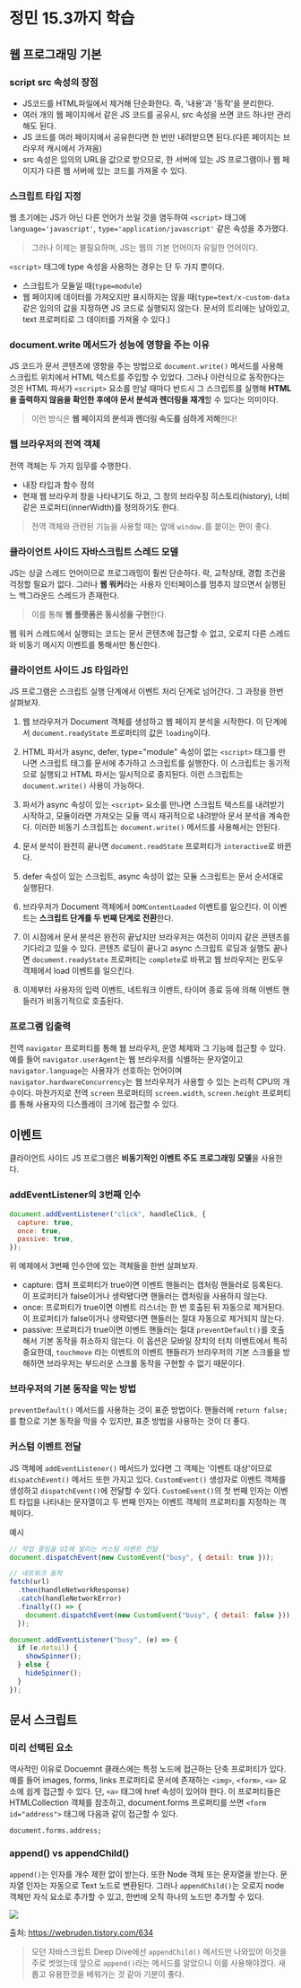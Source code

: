 # 정민 15.3까지 학습

## 웹 프로그래밍 기본

### script src 속성의 장점

- JS코드를 HTML파일에서 제거해 단순화한다. 즉, '내용'과 '동작'을 분리한다.
- 여러 개의 웹 페이지에서 같은 JS 코드를 공유시, src 속성을 쓰면 코드 하나만 관리해도 된다.
- JS 코드를 여러 페이지에서 공유한다면 한 번만 내려받으면 된다.(다른 페이지는 브라우저 캐시에서 가져옴)
- src 속성은 임의의 URL을 값으로 받으므로, 한 서버에 있는 JS 프로그램이나 웹 페이지가 다른 웹 서버에 있는 코드를 가져올 수 있다.

### 스크립트 타입 지정

웹 초기에는 JS가 아닌 다른 언어가 쓰일 것을 염두하여 `<script>` 태그에 `language='javascript'`, `type='application/javascript'` 같은 속성을 추가했다.

> 그러나 이제는 불필요하며, JS는 웹의 기본 언어이자 유일한 언어이다.

`<script>` 태그에 type 속성을 사용하는 경우는 단 두 가지 뿐이다.

- 스크립트가 모듈일 때(`type=module`)
- 웹 페이지에 데이터를 가져오지만 표시하지는 않을 때(`type=text/x-custom-data` 같은 임의의 값을 지정하면 JS 코드로 실행되지 않는다. 문서의 트리에는 남아있고, text 프로퍼티로 그 데이터를 가져올 수 있다.)

### document.write 메서드가 성능에 영향을 주는 이유

JS 코드가 문서 콘텐츠에 영향을 주는 방법으로 `document.write()` 메서드를 사용해 스크립트 위치에서 HTML 텍스트를 주입할 수 있었다. 그러나 이런식으로 동작한다는 것은 HTML 파서가 `<script>` 요소를 만날 때마다 반드시 그 스크립트를 실행해 **HTML을 출력하지 않음을 확인한 후에야 문서 분석과 렌더링을 재개**할 수 있다는 의미이다.

> 이런 방식은 **웹 페이지의 분석과 렌더링 속도를 심하게 저해**한다!

### 웹 브라우저의 전역 객체

전역 객체는 두 가지 임무를 수행한다.

- 내장 타입과 함수 정의
- 현재 웹 브라우저 창을 나타내기도 하고, 그 창의 브라우징 히스토리(history), 너비같은 프로퍼티(innerWidth)를 정의하기도 한다.

> 전역 객체와 관련된 기능을 사용할 때는 앞에 `window.`를 붙이는 편이 좋다.

### 클라이언트 사이드 자바스크립트 스레드 모델

JS는 싱글 스레드 언어이므로 프로그래밍이 훨씬 단순하다. 락, 교착상태, 경합 조건을 걱정할 필요가 없다. 그러나 **웹 워커**라는 사용자 인터페이스를 멈추지 않으면서 실행된느 백그라운드 스레드가 존재한다.

> 이를 통해 **웹 플랫폼은 동시성을 구현**한다.

웹 워커 스레드에서 실행되는 코드는 문서 콘텐츠에 접근할 수 없고, 오로지 다른 스레드와 비동기 메시지 이벤트를 통해서만 통신한다.

### 클라이언트 사이드 JS 타임라인

JS 프로그램은 스크립트 실행 단계에서 이벤트 처리 단계로 넘어간다. 그 과정을 한번 살펴보자.

1. 웹 브라우저가 Document 객체를 생성하고 웹 페이지 분석을 시작한다. 이 단계에서 `document.readyState` 프로퍼티의 값은 `loading`이다.

2. HTML 파서가 async, defer, type="module" 속성이 없는 `<script>` 태그를 만나면 스크립트 태그를 문서에 추가하고 스크립트를 실행한다. 이 스크립트는 동기적으로 실행되고 HTML 파서는 일시적으로 중지된다. 이런 스크립트는 `document.write()` 사용이 가능하다.

3. 파서가 async 속성이 있는 `<script>` 요소를 만나면 스크립트 텍스트를 내려받기 시작하고, 모듈이라면 가져오는 모듈 역시 재귀적으로 내려받아 문서 분석을 계속한다. 이러한 비동기 스크립트는 `document.write()` 메서드를 사용해서는 안된다.

4. 문서 분석이 완전히 끝나면 `document.readState` 프로퍼티가 `interactive`로 바뀐다.

5. defer 속성이 있는 스크립트, async 속성이 없는 모듈 스크립트는 문서 순서대로 실행된다.

6. 브라우저가 Document 객체에서 `DOMContentLoaded` 이벤트를 일으킨다. 이 이벤트는 **스크립트 단계를 두 번째 단계로 전환**한다.

7. 이 시점에서 문서 분석은 완전히 끝났지만 브라우저는 여전히 이미지 같은 콘텐츠를 기다리고 있을 수 있다. 콘텐츠 로딩이 끝나고 async 스크립트 로딩과 실행도 끝나면 `document.readyState` 프로퍼티는 `complete`로 바뀌고 웹 브라우저는 윈도우 객체에서 load 이벤트를 일으킨다.

8. 이제부터 사용자의 입력 이벤트, 네트워크 이벤트, 타이머 종료 등에 의해 이벤트 핸들러가 비동기적으로 호출된다.

### 프로그램 입출력

전역 `navigator` 프로퍼티를 통해 웹 브라우저, 운영 체제와 그 기능에 접근할 수 있다. 예를 들어 `navigator.userAgent`는 웹 브라우저를 식별하는 문자열이고 `navigator.language`는 사용자가 선호하는 언어이며 `navigator.hardwareConcurrency`는 웹 브라우저가 사용할 수 있는 논리적 CPU의 개수이다. 마찬가지로 전역 `screen` 프로퍼티의 `screen.width`, `screen.height` 프로퍼티를 통해 사용자의 디스플레이 크기에 접근할 수 있다.

## 이벤트

클라이언트 사이드 JS 프로그램은 **비동기적인 이벤트 주도 프로그래밍 모델**을 사용한다.

### addEventListener의 3번째 인수

```js
document.addEventListener("click", handleClick, {
  capture: true,
  once: true,
  passive: true,
});
```

위 예제에서 3번째 인수안에 있는 객체들을 한번 살펴보자.

- capture: 캡처 프로퍼티가 true이면 이벤트 핸들러는 캡처링 핸들러로 등록된다. 이 프로퍼티가 false이거나 생략됐다면 핸들러는 캡처링을 사용하지 않는다.
- once: 프로퍼티가 true이면 이벤트 리스너는 한 번 호출된 뒤 자동으로 제거된다. 이 프로퍼티가 false이거나 생략됐다면 핸들러는 절대 자동으로 제거되지 않는다.
- passive: 프로퍼티가 true이면 이벤트 핸들러는 절대 `preventDefault()`를 호출해서 기본 동작을 취소하지 않는다. 이 옵션은 모바일 장치의 터치 이벤트에서 특히 중요한데, `touchmove` 라는 이벤트의 이벤트 핸들러가 브라우저의 기본 스크롤을 방해하면 브라우저는 부드러운 스크롤 동작을 구현할 수 없기 때문이다.

### 브라우저의 기본 동작을 막는 방법

`preventDefault()` 메서드를 사용하는 것이 표준 방법이다. 핸들러에 `return false;`를 함으로 기본 동작을 막을 수 있지만, 표준 방법을 사용하는 것이 더 좋다.

### 커스텀 이벤트 전달

JS 객체에 `addEventListener()` 메서드가 있다면 그 객체는 '이벤트 대상'이므로 `dispatchEvent()` 메서드 또한 가지고 있다. `CustomEvent()` 생성자로 이벤트 객체를 생성하고 `dispatchEvent()`에 전달할 수 있다. `CustomEvent()`의 첫 번째 인자는 이벤트 타입을 나타내는 문자열이고 두 번째 인자는 이벤트 객체의 프로퍼티를 지정하는 객체이다.

예시

```js
// 작업 중임을 UI에 알리는 커스텀 이벤트 전달
document.dispatchEvent(new CustomEvent("busy", { detail: true }));

// 네트워크 동작
fetch(url)
  .then(handleNetworkResponse)
  .catch(handleNetworkError)
  .finally(() => {
    document.dispatchEvent(new CustomEvent("busy", { detail: false }));
  });

document.addEventListener("busy", (e) => {
  if (e.detail) {
    showSpinner();
  } else {
    hideSpinner();
  }
});
```

## 문서 스크립트

### 미리 선택된 요소

역사적인 이유로 Docuemnt 클래스에는 특정 노드에 접근하는 단축 프로퍼티가 있다. 예를 들어 images, forms, links 프로퍼티로 문서에 존재하는 `<img>`, `<form>`, `<a>` 요소에 쉽게 접근할 수 있다. 단, `<a>` 태그에 href 속성이 있어야 한다. 이 프로퍼티들은 HTMLCollection 객체를 참조하고, document.forms 프로퍼티를 쓰면 `<form id="address">` 태그에 다음과 같이 접근할 수 있다.

```
document.forms.address;
```

### append() vs appendChild()

`append()`는 인자를 개수 제한 없이 받는다. 또한 Node 객체 또는 문자열을 받는다. 문자열 인자는 자동으로 Text 노드로 변환된다. 그러나 `appendChild()`는 오로지 node 객체만 자식 요소로 추가할 수 있고, 한번에 오직 하나의 노드만 추가할 수 있다.

![](https://velog.velcdn.com/images/hustle-dev/post/c6e08770-e41b-494e-b107-6376fe217d96/image.png)

출처: https://webruden.tistory.com/634

> 모던 자바스크립트 Deep Dive에선 `appendChild()` 메서드만 나와있어 이것을 주로 썻었는데 앞으로 `append()`라는 메서드를 알았으니 이를 사용해야겠다. 새롭고 유용한것을 배워가는 것 같아 기분이 좋다.

